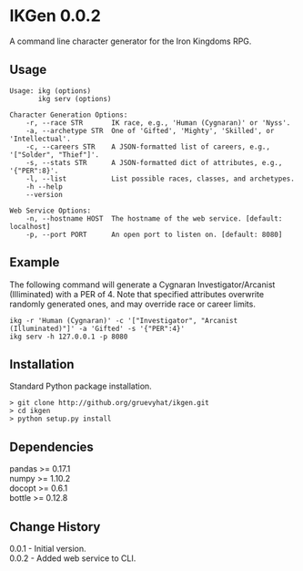 IKGen 0.0.2
=============

A command line character generator for the Iron Kingdoms RPG. 

Usage
---------------------------

    Usage: ikg (options)
           ikg serv (options)

    Character Generation Options:
        -r, --race STR       IK race, e.g., 'Human (Cygnaran)' or 'Nyss'.
        -a, --archetype STR  One of 'Gifted', 'Mighty', 'Skilled', or 'Intellectual'.
        -c, --careers STR    A JSON-formatted list of careers, e.g., '["Solder", "Thief"]'.
        -s, --stats STR      A JSON-formatted dict of attributes, e.g., '{"PER":8}'.
        -l, --list           List possible races, classes, and archetypes.
        -h --help
        --version

    Web Service Options:
        -n, --hostname HOST  The hostname of the web service. [default: localhost]
        -p, --port PORT      An open port to listen on. [default: 8080]

Example
-------
The following command will generate a Cygnaran Investigator/Arcanist (Illiminated) with a PER of 4. Note that specified attributes overwrite randomly generated ones, and may override race or career limits.

    ikg -r 'Human (Cygnaran)' -c '["Investigator", "Arcanist (Illuminated)"]' -a 'Gifted' -s '{"PER":4}'
    ikg serv -h 127.0.0.1 -p 8080


Installation
------------
Standard Python package installation.

    > git clone http://github.org/gruevyhat/ikgen.git
    > cd ikgen
    > python setup.py install

Dependencies
------------
pandas >= 0.17.1  
numpy >= 1.10.2  
docopt >= 0.6.1  
bottle >= 0.12.8  

Change History
--------------
0.0.1 - Initial version.  
0.0.2 - Added web service to CLI.
